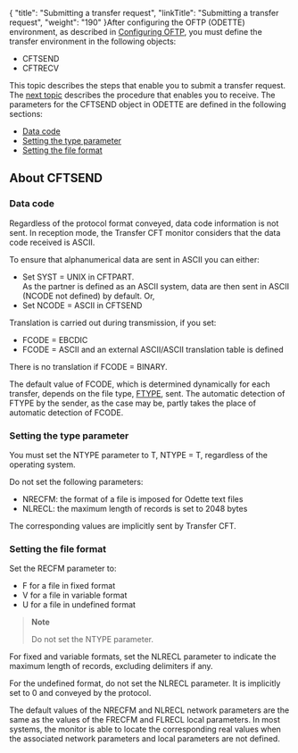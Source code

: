 {
    "title": "Submitting  a transfer request",
    "linkTitle": "Submitting a transfer request",
    "weight": "190"
}After configuring the OFTP (ODETTE) environment, as described in [Configuring OFTP](../configuring_odette), you must
define the transfer environment in the following objects:

- CFTSEND
- CFTRECV

This topic describes the steps that enable you to
submit a transfer request. The [next
topic](../receiving_transfers) describes the procedure that enables you to receive. The parameters
for the CFTSEND object in ODETTE are defined in the following sections:

- [Data
    code](#Data_code)
- [Setting
    the type parameter](#Setting_the_type_parameter)
- [Setting
    the file format](#Setting_the_file_format)

<span id="About_CFTSEND_in_Odette"></span>

## About CFTSEND

<span id="Data_code"></span>

### Data code

Regardless of the protocol format conveyed, data code information is
not sent. In reception mode, the Transfer CFT monitor considers that the
data code received is ASCII.

To ensure that alphanumerical data are sent in ASCII you can either:

- Set SYST = UNIX
    in CFTPART.  
    As the partner is defined as an ASCII system, data are then sent in
    ASCII (NCODE not defined) by default. Or,
- Set NCODE = ASCII
    in CFTSEND

Translation is carried out during transmission, if you set:

- FCODE = EBCDIC
- FCODE = ASCII and
    an external ASCII/ASCII translation table is defined

There is no translation if FCODE = BINARY.

The default value of FCODE, which is determined dynamically for each
transfer, depends on the file type, [FTYPE](../../../c_intro_userinterfaces/command_summary/parameter_intro/ftype),
sent. The automatic detection of FTYPE by the sender, as the case may
be, partly takes the place of automatic detection of FCODE.

<span id="Setting_the_type_parameter"></span>

### Setting the type parameter

You must set the NTYPE parameter to T, NTYPE = T, regardless of the
operating system.

Do not
set the following parameters:

- NRECFM: the format
    of a file is imposed for Odette text files
- NLRECL: the maximum
    length of records is set to 2048 bytes

The corresponding values are implicitly sent by Transfer CFT.

<span id="Setting_the_file_format"></span>

### Setting the file format

Set the RECFM parameter to:

- F for a file in
    fixed format
- V for a file in
    variable format
- U for a file in
    undefined format

> **Note**
>
> Do not set the NTYPE parameter.

For fixed and variable formats, set the NLRECL parameter to indicate
the maximum length of records, excluding delimiters if any.

For
the undefined format, do not set the NLRECL parameter. It is
implicitly set to 0 and conveyed by the protocol.

The default values of the NRECFM and NLRECL network parameters are the
same as the values of the FRECFM and FLRECL local parameters. In most systems, the monitor is able to locate the corresponding
real values when the associated network parameters and local parameters
are not defined.
